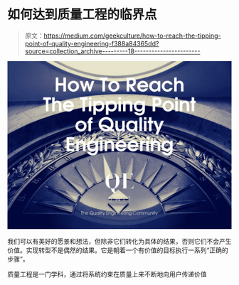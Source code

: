 # 如何达到质量工程的临界点

> 原文：<https://medium.com/geekculture/how-to-reach-the-tipping-point-of-quality-engineering-f388a84365dd?source=collection_archive---------18----------------------->

![](img/2f530f8c654ddde84c3e7f3b2c6b7544.png)

我们可以有美好的愿景和想法，但除非它们转化为具体的结果，否则它们不会产生价值。实现转型不是偶然的结果。它是朝着一个有价值的目标执行一系列“正确的步骤”。

质量工程是一门学科，通过将系统约束在质量上来不断地向用户传递价值